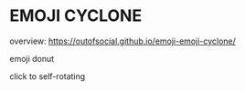 ﻿# EMOJI CYCLONE

overview: https://outofsocial.github.io/emoji-emoji-cyclone/

emoji donut

click to self-rotating